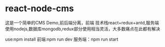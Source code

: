 # react-node-cms
这是一个简单的CMS Demo,前后端分离，前端 技术栈react+redux+antd,服务端使用nodejs,数据库mongodb,redux部分使用相当灵活，大多数痛点在此都有解决

use:npm install
    前端:npm run dev
    服务端：npm run start




